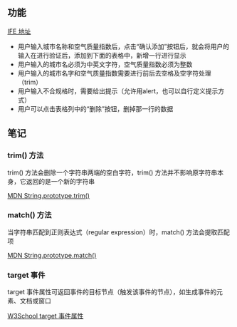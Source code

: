 ## 功能

[IFE 地址](http://ife.baidu.com/task/detail?taskId=16)

* 用户输入城市名称和空气质量指数后，点击“确认添加”按钮后，就会将用户的输入在进行验证后，添加到下面的表格中，新增一行进行显示
* 用户输入的城市名必须为中英文字符，空气质量指数必须为整数
* 用户输入的城市名字和空气质量指数需要进行前后去空格及空字符处理（trim）
* 用户输入不合规格时，需要给出提示（允许用alert，也可以自行定义提示方式）
* 用户可以点击表格列中的“删除”按钮，删掉那一行的数据

## 笔记

### trim() 方法

trim() 方法会删除一个字符串两端的空白字符，trim() 方法并不影响原字符串本身，它返回的是一个新的字符串

[MDN String.prototype.trim()](https://developer.mozilla.org/zh-CN/docs/Web/JavaScript/Reference/Global_Objects/String/Trim)

### match() 方法

当字符串匹配到正则表达式（regular expression）时，match() 方法会提取匹配项

[MDN String.prototype.match()](https://developer.mozilla.org/zh-CN/docs/Web/JavaScript/Reference/Global_Objects/String/match)

### target 事件

target 事件属性可返回事件的目标节点（触发该事件的节点），如生成事件的元素、文档或窗口

[W3School target 事件属性](http://www.w3school.com.cn/jsref/event_target.asp)